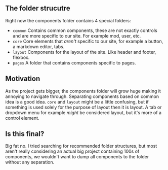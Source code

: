 ## The folder strucutre

Right now the components folder contains 4 special folders:

* `common` Contains common components, these are not exactly controls and are more specific to our site. For example mod, user, etc.
* `core` Core elements that *aren't* specific to our site, for example a button, a markdown editor, tabs.
* `layout` Components for the layout of the site. Like header and footer, flexbox.
* `pages` A folder that contains components specific to pages.

## Motivation

As the project gets bigger, the components folder will grow huge making it annoying to navigate through. Separating components based on common idea is a good idea. `core` and `layout` might be a little confusing, but if something is used solely for the purpose of layout then it is layout. A tab or dropdown menu for example *might* be considered layout, but it's more of a control element.

## Is this final?
Big fat no. I tried searching for recommended folder structures, but most aren't really considering an actual big project containing 100s of components, we wouldn't want to dump all components to the folder without any separation.